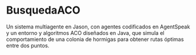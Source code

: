 # BusquedaACO
Un sistema multiagente en Jason, con agentes codificados en AgentSpeak y un entorno y algoritmos ACO diseñados en Java, que simula el comportamiento de una colonia de hormigas para obtener rutas óptimas entre dos puntos.
